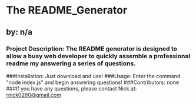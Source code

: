 # The README_Generator
## by: n/a
### Project Description: The README generator is designed to allow a busy web developer to quickly assemble a professional readme my answering a series of questions.
###Installation: Just download and use!
###Usage: Enter the command "node index.js" and begin answering questions!
###Contributors: none
###If you have any questions, please contact Nick at: rnick0260@gmail.com